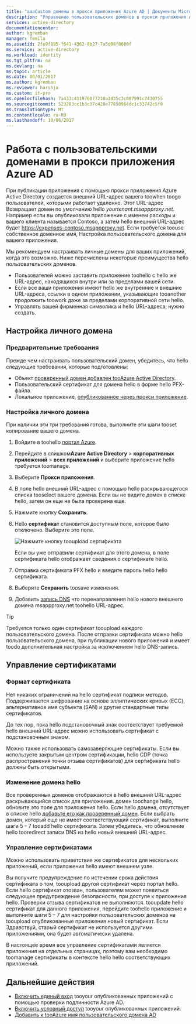 ```yaml
---
title: "aaaCustom домены в прокси приложения Azure AD | Документы Microsoft"
description: "Управление пользовательских доменов в прокси приложения Azure AD, поэтому hello URL-адреса для приложения hello hello одинаково независимо от того, где пользователям обращаться к ней."
services: active-directory
documentationcenter: 
author: kgremban
manager: femila
ms.assetid: 2fe9f895-f641-4362-8b27-7a5d08f8600f
ms.service: active-directory
ms.workload: identity
ms.tgt_pltfrm: na
ms.devlang: na
ms.topic: article
ms.date: 08/01/2017
ms.author: kgremban
ms.reviewer: harshja
ms.custom: it-pro
ms.openlocfilehash: 7a433c411976077210a2435c3c087991c7430755
ms.sourcegitcommit: 523283cc1b3c37c428e77850964dc1c33742c5f0
ms.translationtype: MT
ms.contentlocale: ru-RU
ms.lasthandoff: 10/06/2017
---
```

# <a name="working-with-custom-domains-in-azure-ad-application-proxy"></a>Работа с пользовательскими доменами в прокси приложения Azure AD

При публикации приложения с помощью прокси приложения Azure Active Directory создается внешний URL-адрес вашего toowhen toogo пользователей, которыми работает удаленно. Этот URL-адрес Возвращает домен по умолчанию hello *yourtenant.msappproxy.net*. Например если вы опубликовали приложение с именем расходы и вашего клиента называется Contoso, а затем hello внешний URL-адрес будет https://expenses-contoso.msappproxy.net. Если требуется toouse собственное доменное имя, Настройка пользовательского домена для вашего приложения. 

Мы рекомендуем настраивать личные домены для ваших приложений, когда это возможно. Ниже перечислены некоторые преимущества hello пользовательских доменов.

- Пользователей можно заставить приложение toohello с hello же URL-адрес, находящихся внутри или за пределами вашей сети.
- Если все ваши приложения имеют hello же внутренние и внешние URL-адреса, ссылки в одном приложении, указывающие tooanother продолжить toowork даже за пределами корпоративной сети hello. 
- Управлять вашей фирменная символика и hello URL-адреса, нужно создать. 


## <a name="configure-a-custom-domain"></a>Настройка личного домена

### <a name="prerequisites"></a>Предварительные требования

Прежде чем настраивать пользовательский домен, убедитесь, что hello следующие требования, которые подготовлены: 
- Объект [проверенный домен добавлен tooAzure Active Directory](active-directory-domains-add-azure-portal.md).
- Пользовательский сертификат для домена hello в форме hello PFX-файла. 
- Локальное приложение, [опубликованное через прокси приложение](application-proxy-publish-azure-portal.md).

### <a name="configure-your-custom-domain"></a>Настройка личного домена

При наличии эти три требования готова, выполните эти шаги tooset копирование вашего домена.

1. Войдите в toohello [портал Azure](https://portal.azure.com).
2. Перейдите в слишком**Azure Active Directory** > **корпоративных приложений** > **всех приложений** и выберите приложение hello требуется toomanage.
3. Выберите **Прокси приложения**. 
4. В поле hello внешний URL-адрес с помощью hello раскрывающегося списка tooselect вашего домена. Если вы не видите домен в списке hello, затем он еще не была проверена еще. 
5. Нажмите кнопку **Сохранить**.
5. Hello **сертификат** становится доступным поле, которое было отключено. Выберите это поле. 

   ![Нажмите кнопку tooupload сертификата](./media/active-directory-application-proxy-custom-domains/certificate.png)

   Если вы уже отправили сертификат для этого домена, в поле сертификата hello отображает сведения о сертификате hello. 

6. Отправка сертификата PFX hello и введите пароль hello hello сертификата. 
7. Выберите **Сохранить** toosave изменения. 
8. Добавить [запись DNS](../dns/dns-operations-recordsets-portal.md) что перенаправления hello нового внешнего домена msappproxy.net toohello URL-адрес. 

>[!TIP] 
>Требуется только один сертификат tooupload каждого пользовательского домена. После отправки сертификата можно hello пользовательского домена, при публикации нового приложения и имеет toodo дополнительная настройка за исключением hello DNS-запись. 

## <a name="manage-certificates"></a>Управление сертификатами

### <a name="certificate-format"></a>Формат сертификата
Нет никаких ограничений на hello сертификат подписи методов. Поддерживается шифрование на основе эллиптических кривых (ECC), альтернативное имя субъекта (SAN) и другие стандартные типы сертификатов. 

До тех пор, пока hello подстановочный знак соответствует требуемой hello внешний URL-адрес можно использовать сертификат с подстановочным знаком. 

Можно также использовать самозаверяющие сертификаты. Если вы используете закрытым центром сертификации, hello CDP (точка распространения точки отзыва сертификатов) для сертификата hello должны быть открытыми.

### <a name="changing-hello-domain"></a>Изменение домена hello
Все проверенных доменов отображаются в hello внешний URL-адрес раскрывающийся список для приложения. домен toochange hello, обновите это поле для приложения hello. Если hello домена, отсутствует в списке hello [добавьте его как проверенный домен](active-directory-domains-add-azure-portal.md). Если выбрать домен, который еще не имеет соответствующий сертификат, выполните шаги 5 – 7 tooadd hello сертификата. Затем убедитесь, что обновление hello tooredirect записи DNS из hello новый внешний URL-адрес. 

### <a name="certificate-management"></a>Управление сертификатами
Можно использовать приветствия же сертификатов для нескольких приложений, если приложения hello имеют внешнем узле. 

Вы получите предупреждение по истечении срока действия сертификата о том, tooupload другой сертификат через портал hello. Если hello сертификат отозван, пользователям может появиться следующее предупреждение безопасности, при доступе к приложения hello. Проверки отзыва сертификатов не выполняются.  tooupdate hello сертификат для данного приложения, перейдите toohello приложение и выполните шаги 5 – 7 для настройки пользовательских доменов на tooupload опубликованные приложения новый сертификат. Если Здравствуй, старый сертификат не используется другими приложениями, она будет автоматически удалена. 

В настоящее время все управление сертификатами является приложения на отдельных страницах, поэтому вам необходимо toomanage сертификаты в контексте hello hello соответствующих приложений. 

## <a name="next-steps"></a>Дальнейшие действия
* [Включить единый вход](active-directory-application-proxy-sso-using-kcd.md) tooyour опубликованных приложений с помощью проверки подлинности Azure AD.
* [Включить условный доступ](active-directory-application-proxy-conditional-access.md) tooyour опубликованных приложений.
* [Добавить к tooAzure имя пользовательского домена AD](active-directory-domains-add-azure-portal.md)


